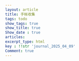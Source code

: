 ```yaml
---
layout: article
title: 手帐收集
tags: todo
show_tags: true
show_title: true
Show_date : true
articles:
excerpt_type: html
key : !!str 'journal_2025_04_09'
Comment: true
---
```



